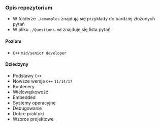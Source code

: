 ### Opis repozytorium
- W folderze ```./examples``` znajdują się przykłady do bardziej złożonych pytań
- W pliku ```./Questions.md``` znajduje się lista pytań

#### Poziom #### 
- ```C++``` ```mid/senior developer```

#### Dziedzyny ####
- Podstawy ```C++```
- Nowsze wersje ```C++``` ```11/14/17```
- Kontenery
- Wielowątkowość
- Embedded
- Systemy operacyjne
- Debugowanie
- Dobre praktyki
- Wzorce projektowe
